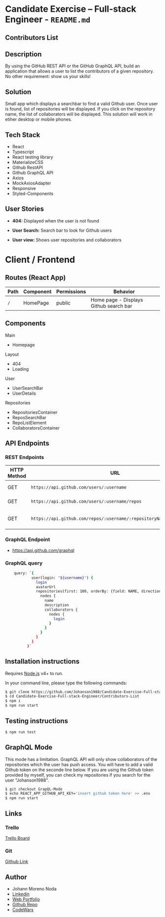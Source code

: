 # Candidate Exercise – Full-stack Engineer - `README.md` 
## Contributors List

## Description

By using the GitHub REST API or the GitHub GraphQL API, build an application that allows a user to list the contributors of a given repository. No other requirement: show us your skills!

## Solution

Small app which displays a searchbar to find a valid Github user. Once user is found, list of repositories will be displayed. If you click on the repository name, the list of collaborators will be displayed. This solution will work in etiher desktop or mobile phones.

## Tech Stack

- React
- Typescript
- React testing library
- MaterializeCSS
- Github RestAPI
- Github GraphQL API
- Axios
- MockAxiosAdapter
- Responsive
- Styled-Components

## User Stories

- **404:** Displayed when the user is not found

- **User Search:** Search bar to look for Github users

- **User view:** Shows user repositories and collaborators

# Client / Frontend

## Routes (React App)
| Path                      | Component            | Permissions | Behavior                                                     |
| ------------------------- | -------------------- | ----------- | ------------------------------------------------------------ |
| `/`                       | HomePage              | public     | Home page - Displays Github search bar |

## Components

Main
 * Homepage

Layout
 * 404
 * Loading

User
 * UserSearchBar
 * UserDetails
 
Repositories
 * RepositoriesContainer
 * ReposSearchBar
 * RepoListElement
 * CollaboratorsContainer

## API Endpoints

### REST Endpoints

| HTTP Method | URL                         | Request Body                 | Success status | Error Status | Description                                                  |
| ----------- | --------------------------- | ---------------------------- | -------------- | ------------ | ------------------------------------------------------------ |
| GET         | `https://api.github.com/users/:username`           | {username}                | 200            | 404          | Gets user info          |
| GET        | `https://api.github.com/users/:username/repos`                | {username}      | 200            | 404          | Gets user's repositories |
| GET        | `https://api.github.com/repos/:username/:repositoryName/contributors`                | {username, repositoryName}      | 200            | 404          | Gets repositorie's collaborators |

### GraphQL Endpoint

- https://api.github.com/graphql

### GraphQL query

```sh
    query: `{
            user(login: "${username}") {
              login
              avatarUrl
              repositories(first: 100, orderBy: {field: NAME, direction: ASC}) {
                nodes {
                  name
                  description
                  collaborators {
                    nodes {
                      login
                    }
                  }
                }
              }
            }
          }`
```

## Installation instructions

Requires [Node.js](https://nodejs.org/) v4+ to run.

In your command line, please type the following commands:

```sh
$ git clone https://github.com/Johanson1988/Candidate-Exercise-Full-stack-Engineer.git
$ cd Candidate-Exercise-Full-stack-Engineer/Contributors-List
$ npm i
$ npm run start
```
## Testing instructions

```sh
$ npm run test
```

## GraphQL Mode

This mode has a limitation. GraphQL API will only show collaborators of the repositories which the user has push access. You will have to add a valid Github token on the seconde line below. If you are using the Github token provided by myself, you can check my repositories if you search for the user "Johanson1988". 
```sh
$ git checkout GrapQL-Mode
$ echo REACT_APP_GITHUB_API_KEY='insert github token here' >> .env
$ npm run start
```

## Links

### Trello

[Trello Board](https://trello.com/b/7CPtRRzO/candidate-exercise-full-stack-engineer) 

### Git

[Github Link](https://github.com/Johanson1988/Candidate-Exercise-Full-stack-Engineer)

## Author
* Johann Moreno Noda
* [Linkedin](https://www.linkedin.com/in/johannmoreno/)
* [Web Portfolio](https://web-portfolio-johann-moreno.herokuapp.com/)
* [Github Repo](https://github.com/Johanson1988?tab=stars)
* [CodeWars](https://www.codewars.com/users/johanson88)
